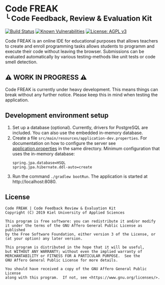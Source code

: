 Code FREAK<br><small>╰ Code Feedback, Review & Evaluation Kit</small>
======

[![Build Status](https://travis-ci.com/code-freak/code-freak.svg?branch=master)](https://travis-ci.com/code-freak/code-freak)
[![Known Vulnerabilities](https://snyk.io/test/github/code-freak/code-freak/badge.svg?targetFile=build.gradle)](https://snyk.io/test/github/code-freak/code-freak?targetFile=build.gradle)
[![License: AGPL v3](https://img.shields.io/badge/License-AGPL%20v3-informational.svg)](https://www.gnu.org/licenses/agpl-3.0)

Code FREAK is an online IDE for educational purposes that allows teachers to create and enroll programming tasks
allows students to programm and execute their code without leaving the browser. Submissions can be evaluated
automatically by various testing-methods like unit tests or code smell detection.

## ⚠️ WORK IN PROGRESS ⚠️
Code FREAK is currently under heavy development. This means things can break without any further notice.
Please keep this in mind when testing the application.

## Development environment setup

1) Set up a database (optional). Currently, drivers for PostgreSQL are included. You can also use the embedded in-memory database.
2) Create a file `src/main/resources/application-dev.properties`. For documentation on how to configure the
   server see [application.properties](https://github.com/code-freak/code-freak/blob/master/src/main/resources/application.properties)
   in the same directory. Minimum configuration that uses the in-memory database:
   ```
   spring.jpa.database=HSQL
   spring.jpa.hibernate.ddl-auto=create
   ```
3) Run the command `./gradlew bootRun`. The application is started at http://localhost:8080.

## License
    Code FREAK | Code Feedback Review & Evaluation Kit
    Copyright (C) 2019 Kiel University of Applied Sciences
    
    This program is free software: you can redistribute it and/or modify
    it under the terms of the GNU Affero General Public License as published
    by the Free Software Foundation, either version 3 of the License, or
    (at your option) any later version.
    
    This program is distributed in the hope that it will be useful,
    but WITHOUT ANY WARRANTY; without even the implied warranty of
    MERCHANTABILITY or FITNESS FOR A PARTICULAR PURPOSE.  See the
    GNU Affero General Public License for more details.
    
    You should have received a copy of the GNU Affero General Public License
    along with this program.  If not, see <https://www.gnu.org/licenses/>.
